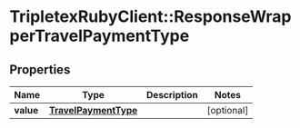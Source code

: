 # TripletexRubyClient::ResponseWrapperTravelPaymentType

## Properties
Name | Type | Description | Notes
------------ | ------------- | ------------- | -------------
**value** | [**TravelPaymentType**](TravelPaymentType.md) |  | [optional] 



